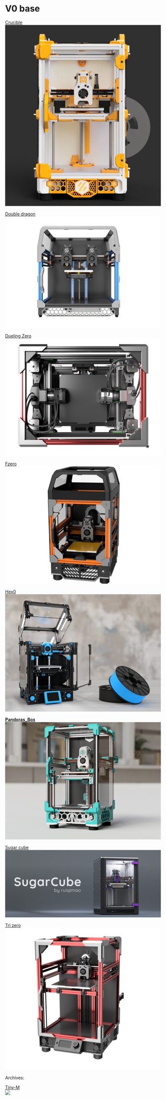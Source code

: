 # V0 base

[Crucible](https://github.com/PrintersForAnts/Crucible)\
![](<../.gitbook/assets/image (5).png>)

[Double dragon](https://github.com/zruncho3d/double-dragon/)\
![](<../.gitbook/assets/image (4).png>)

[Dueling Zero](https://github.com/zruncho3d/DuelingZero/)\
![](<../.gitbook/assets/image (3).png>)

[Fzero](https://github.com/zruncho3d/f-zero)\
![](<../.gitbook/assets/image (6).png>)

[Hex0](https://github.com/Alexander-T-Moss/Hex-Zero/tree/main)\
![](../.gitbook/assets/image.png)

[**Pandoras\_Box**](https://github.com/MasturMynd/Pandoras_Box)\
![](<../.gitbook/assets/image (7).png>)

[Sugar cube](https://github.com/ruiqimao/SugarCube)\
![](<../.gitbook/assets/image (1).png>)

[Tri zero](https://github.com/zruncho3d/tri-zero)\
![](<../.gitbook/assets/image (2).png>)

Archives:

[Tiny-M](https://github.com/gsl12/Tiny-M)\
![](<../.gitbook/assets/image (11).png>)
